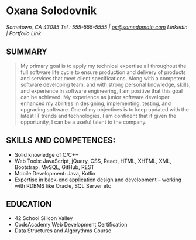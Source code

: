 # **Oxana Solodovnik**
*Sometown, CA 43085*
*Tel.: 555-555-5555 | os@somedomain.com*
*LinkedIn | Portfolio Link*

## SUMMARY
> My primary goal is to apply my technical expertise all throughout the full software life cycle to ensure production and delivery of products and services that meet client specifications. Along with a competent software developing team, and with strong personal knowledge, skills, and experience in software engineering, I am positive that this goal can be achieved. My experience as junior software developer enhanced my abilities in designing, implementing, testing, and upgrading software. One of my objectives is to keep updated with the latest IT trends and technologies. I am confident that if given the opportunity, I can be a useful talent to the company.

## SKILLS AND COMPETENCES:
* Solid knowledge of C/C++
* Web Tools: JavaScript, jQuery, CSS, React, HTML, XHTML, XML, Bootstrap, MySQL, GitHub, REST
* Mobile Development: Java, Kotlin
* Expertise in back-end application design and development – working with RDBMS like Oracle, SQL Server etc

## EDUCATION
* 42 School Silicon Valley
* CodeAcademy Web Development Certification
* Data Structures and Algorythms Course
